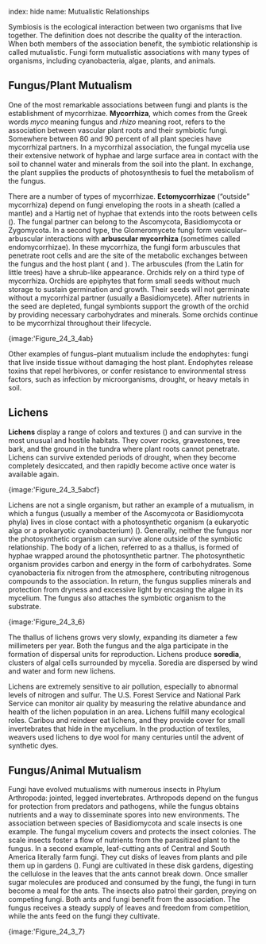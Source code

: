 index: hide
name: Mutualistic Relationships

Symbiosis is the ecological interaction between two organisms that live together. The definition does not describe the quality of the interaction. When both members of the association benefit, the symbiotic relationship is called mutualistic. Fungi form mutualistic associations with many types of organisms, including cyanobacteria, algae, plants, and animals.

## Fungus/Plant Mutualism

One of the most remarkable associations between fungi and plants is the establishment of mycorrhizae.  **Mycorrhiza**, which comes from the Greek words  *myco* meaning fungus and *rhizo* meaning root, refers to the association between vascular plant roots and their symbiotic fungi. Somewhere between 80 and 90 percent of all plant species have mycorrhizal partners. In a mycorrhizal association, the fungal mycelia use their extensive network of hyphae and large surface area in contact with the soil to channel water and minerals from the soil into the plant. In exchange, the plant supplies the products of photosynthesis to fuel the metabolism of the fungus.

There are a number of types of mycorrhizae.  **Ectomycorrhizae** (“outside” mycorrhiza) depend on fungi enveloping the roots in a sheath (called a mantle) and a Hartig net of hyphae that extends into the roots between cells (). The fungal partner can belong to the Ascomycota, Basidiomycota or Zygomycota. In a second type, the Glomeromycete fungi form vesicular–arbuscular interactions with  **arbuscular mycorrhiza** (sometimes called endomycorrhizae). In these mycorrhiza, the fungi form arbuscules that penetrate root cells and are the site of the metabolic exchanges between the fungus and the host plant ( and ). The arbuscules (from the Latin for little trees) have a shrub-like appearance. Orchids rely on a third type of mycorrhiza. Orchids are epiphytes that form small seeds without much storage to sustain germination and growth. Their seeds will not germinate without a mycorrhizal partner (usually a Basidiomycete). After nutrients in the seed are depleted, fungal symbionts support the growth of the orchid by providing necessary carbohydrates and minerals. Some orchids continue to be mycorrhizal throughout their lifecycle.


{image:'Figure_24_3_4ab}
        

Other examples of fungus–plant mutualism include the endophytes: fungi that live inside tissue without damaging the host plant. Endophytes release toxins that repel herbivores, or confer resistance to environmental stress factors, such as infection by microorganisms, drought, or heavy metals in soil.

## Lichens

 **Lichens** display a range of colors and textures () and can survive in the most unusual and hostile habitats. They cover rocks, gravestones, tree bark, and the ground in the tundra where plant roots cannot penetrate. Lichens can survive extended periods of drought, when they become completely desiccated, and then rapidly become active once water is available again.


{image:'Figure_24_3_5abcf}
        

Lichens are not a single organism, but rather an example of a mutualism, in which a fungus (usually a member of the Ascomycota or Basidiomycota phyla) lives in close contact with a photosynthetic organism (a eukaryotic alga or a prokaryotic cyanobacterium) (). Generally, neither the fungus nor the photosynthetic organism can survive alone outside of the symbiotic relationship. The body of a lichen, referred to as a thallus, is formed of hyphae wrapped around the photosynthetic partner. The photosynthetic organism provides carbon and energy in the form of carbohydrates. Some cyanobacteria fix nitrogen from the atmosphere, contributing nitrogenous compounds to the association. In return, the fungus supplies minerals and protection from dryness and excessive light by encasing the algae in its mycelium. The fungus also attaches the symbiotic organism to the substrate.


{image:'Figure_24_3_6}
        

The thallus of lichens grows very slowly, expanding its diameter a few millimeters per year. Both the fungus and the alga participate in the formation of dispersal units for reproduction. Lichens produce  **soredia**, clusters of algal cells surrounded by mycelia. Soredia are dispersed by wind and water and form new lichens.

Lichens are extremely sensitive to air pollution, especially to abnormal levels of nitrogen and sulfur. The U.S. Forest Service and National Park Service can monitor air quality by measuring the relative abundance and health of the lichen population in an area. Lichens fulfill many ecological roles. Caribou and reindeer eat lichens, and they provide cover for small invertebrates that hide in the mycelium. In the production of textiles, weavers used lichens to dye wool for many centuries until the advent of synthetic dyes.

## Fungus/Animal Mutualism

Fungi have evolved mutualisms with numerous insects in Phylum Arthropoda: jointed, legged invertebrates. Arthropods depend on the fungus for protection from predators and pathogens, while the fungus obtains nutrients and a way to disseminate spores into new environments. The association between species of Basidiomycota and scale insects is one example. The fungal mycelium covers and protects the insect colonies. The scale insects foster a flow of nutrients from the parasitized plant to the fungus. In a second example, leaf-cutting ants of Central and South America literally farm fungi. They cut disks of leaves from plants and pile them up in gardens (). Fungi are cultivated in these disk gardens, digesting the cellulose in the leaves that the ants cannot break down. Once smaller sugar molecules are produced and consumed by the fungi, the fungi in turn become a meal for the ants. The insects also patrol their garden, preying on competing fungi. Both ants and fungi benefit from the association. The fungus receives a steady supply of leaves and freedom from competition, while the ants feed on the fungi they cultivate.


{image:'Figure_24_3_7}
        
